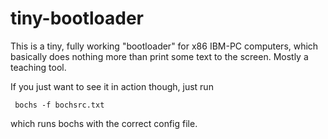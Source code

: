 # tiny-bootloader

This is a tiny, fully working "bootloader" for x86 IBM-PC computers, which basically does nothing more than print some text to the screen. Mostly a teaching tool.

If you just want to see it in action though, just run

     bochs -f bochsrc.txt

which runs bochs with the correct config file.
